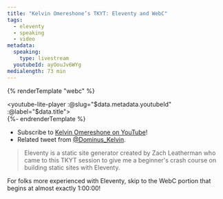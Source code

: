 ```yaml
---
title: "Kelvin Omereshone’s TKYT: Eleventy and WebC"
tags:
  - eleventy
  - speaking
  - video
metadata:
  speaking:
    type: livestream
  youtubeId: ayOouJv6WYg
medialength: 73 min
---
```

{% renderTemplate "webc" %}<div><youtube-lite-player :@slug="$data.metadata.youtubeId" :@label="$data.title"></youtube-lite-player></div>{%- endrenderTemplate %}

* Subscribe to [Kelvin Omereshone on YouTube](https://www.youtube.com/c/KelvinOmereshoneOfficial)!
* Related tweet from [@Dominus_Kelvin](https://twitter.com/Dominus_Kelvin/status/1580626938183372803).

> Eleventy is a static site generator created by Zach Leatherman who came to this TKYT session to give me a beginner's crash course on building static sites with Eleventy.

For folks more experienced with Eleventy, skip to the WebC portion that begins at almost exactly 1:00:00!